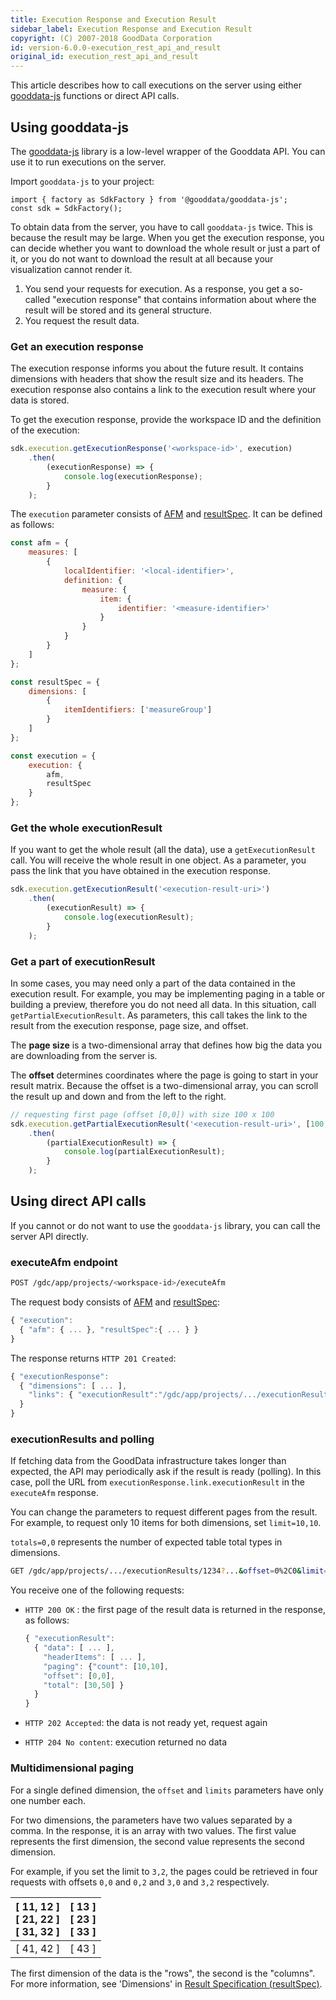 ```yaml
---
title: Execution Response and Execution Result
sidebar_label: Execution Response and Execution Result
copyright: (C) 2007-2018 GoodData Corporation
id: version-6.0.0-execution_rest_api_and_result
original_id: execution_rest_api_and_result
---
```


This article describes how to call executions on the server using either [gooddata-js](https://github.com/gooddata/gooddata-js) functions or direct API calls.

## Using gooddata-js

The [gooddata-js](https://github.com/gooddata/gooddata-js) library is a low-level wrapper of the Gooddata API. You can use it to run executions on the server.

Import `gooddata-js` to your project:

```javascripts
import { factory as SdkFactory } from '@gooddata/gooddata-js';
const sdk = SdkFactory();
```

To obtain data from the server, you have to call `gooddata-js` twice. This is because the result may be large. When you get the execution response, you can decide whether you want to download the whole result or just a part of it, or you do not want to download the result at all because your visualization cannot render it.

1. You send your requests for execution. As a response, you get a so-called "execution response" that contains information about where the result will be stored and its general structure.
2. You request the result data.

### Get an execution response

The execution response informs you about the future result.  It contains dimensions with headers that show the result size and its headers. The execution response also contains a link to the execution result where your data is stored.

To get the execution response, provide the workspace ID and the definition of the execution:

```javascript
sdk.execution.getExecutionResponse('<workspace-id>', execution)
    .then(
        (executionResponse) => {
            console.log(executionResponse);
        }
    );
```

The `execution` parameter consists of [AFM](50_custom__execution.md) and [resultSpec](50_custom__result.md). It can be defined as follows:

```javascript
const afm = {
    measures: [
        {
            localIdentifier: '<local-identifier>',
            definition: {
                measure: {
                    item: {
                        identifier: '<measure-identifier>'
                    }
                }
            }
        }
    ]
};

const resultSpec = {
    dimensions: [
        {
            itemIdentifiers: ['measureGroup']
        }
    ]
};

const execution = {
    execution: {
        afm,
        resultSpec
    }
};
```

### Get the whole executionResult

If you want to get the whole result (all the data), use a `getExecutionResult` call. You will receive the whole result in one object. As a parameter, you pass the link that you have obtained in the execution response.

```javascript
sdk.execution.getExecutionResult('<execution-result-uri>')
    .then(
        (executionResult) => {
            console.log(executionResult);
        }
    );
```

### Get a part of executionResult

In some cases, you may need only a part of the data contained in the execution result. For example, you may be implementing paging in a table or building a preview, therefore you do not need all data. In this situation, call `getPartialExecutionResult`. As parameters, this call takes the link to the result from the execution response, page size, and offset.

The **page size** is a two-dimensional array that defines how big the data you are downloading from the server is.

The **offset** determines coordinates where the page is going to start in your result matrix. Because the offset is a two-dimensional array, you can scroll the result up and down and from the left to the right.

```javascript
// requesting first page (offset [0,0]) with size 100 x 100
sdk.execution.getPartialExecutionResult('<execution-result-uri>', [100, 100], [0,0])
    .then(
        (partialExecutionResult) => { 
            console.log(partialExecutionResult);
        }
    );
```

## Using direct API calls

If you cannot or do not want to use the `gooddata-js` library, you can call the server API directly.

### executeAfm endpoint

```bash
POST /gdc/app/projects/<workspace-id>/executeAfm
```

The request body consists of [AFM](50_custom__execution.md) and [resultSpec](50_custom__result.md):

```javascript
{ "execution":
  { "afm": { ... }, "resultSpec":{ ... } }
}
```

The response returns `HTTP 201 Created`:

```javascript
{ "executionResponse":
  { "dimensions": [ ... ],
    "links": { "executionResult":"/gdc/app/projects/.../executionResults/1234?...&offset=0%2C0&limit=1000%2C1000&dimensions=2&totals=0%2C0" }
  }
}
```

### executionResults and polling

If fetching data from the GoodData infrastructure takes longer than expected, the API may periodically ask if the result is ready (polling). In this case, poll the URL from `executionResponse.link.executionResult` in the `executeAfm` response.

You can change the parameters to request different pages from the result. For example, to request only 10 items for both dimensions, set `limit=10,10`.

`totals=0,0` represents the number of expected table total types in dimensions.

```bash
GET /gdc/app/projects/.../executionResults/1234?...&offset=0%2C0&limit=10%2C10&dimensions=2&totals=0%2C0
```

You receive one of the following requests:

* `HTTP 200 OK`
  : the first page of the result data is returned in the response, as follows:

  ```javascript
  { "executionResult":
    { "data": [ ... ],
      "headerItems": [ ... ],
      "paging": {"count": [10,10],
      "offset": [0,0],
      "total": [30,50] }
    }
  }
  ```

* `HTTP 202 Accepted`: the data is not ready yet, request again
* `HTTP 204 No content`: execution returned no data

### Multidimensional paging

For a single defined dimension, the `offset` and `limits` parameters have only one number each.

For two dimensions, the parameters have two values separated by a comma. In the response, it is an array with two values. The first value represents the first dimension, the second value represents the second dimension.

For example, if you set the limit to `3,2`, the pages could be retrieved in four requests with offsets `0,0` and `0,2` and `3,0` and `3,2` respectively.

| [ 11, 12 ] <br> [ 21, 22 ] <br> [ 31, 32 ] | [ 13 ] <br> [ 23 ] <br> [ 33 ] |
| :--- | :--- |
| [ 41, 42 ] | [ 43 ] |

The first dimension of the data is the "rows", the second is the "columns". For more information, see 'Dimensions' in [Result Specification (resultSpec)](50_custom__result.md).
